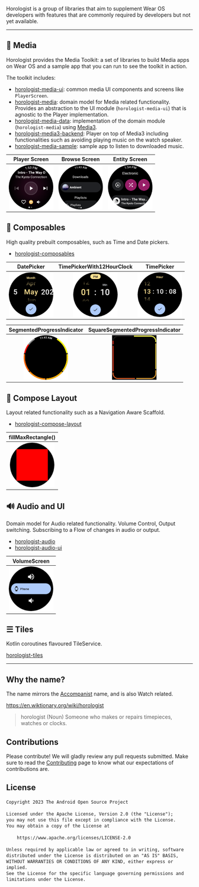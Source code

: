 Horologist is a group of libraries that aim to supplement Wear OS developers with features that are commonly required by developers but not yet available.

---

## 🎵 Media

Horologist provides the Media Toolkit: a set of libraries to build Media apps on Wear OS and a sample app that you can run to see the toolkit in action.

The toolkit includes:

- [horologist-media-ui](./media-ui): common media UI components and screens like `PlayerScreen`.
- [horologist-media](./media): domain model for Media related functionality. Provides an abstraction to the UI module (`horologist-media-ui`) that is agnostic to the Player implementation.
- [horologist-media-data](./media-data): implementation of the domain module (`horologist-media`) using [Media3](https://developer.android.com/jetpack/androidx/releases/media3).
- [horologist-media3-backend](./media3-backend): Player on top of Media3 including functionalities such as avoiding playing music on the watch speaker.
- [horologist-media-sample](./media-sample): sample app to listen to downloaded music.

Player Screen | Browse Screen | Entity Screen
:------------:|:-------------:|:-------------:
<img src="https://raw.githubusercontent.com/google/horologist/main/docs/media-ui/playerscreen.png" height="120" width="120" > | <img src="https://raw.githubusercontent.com/google/horologist/main/docs/media-ui/browse.png" height="120" width="120" > | <img src="https://raw.githubusercontent.com/google/horologist/main/docs/media-ui/detail.png" height="120" width="120" >

## 📅 Composables

High quality prebuilt composables, such as Time and Date pickers.

- [horologist-composables](./composables)

DatePicker             |  TimePickerWith12HourClock |  TimePicker
:-------------------------:|:-------------------------:|:-------------------------:
<img src="https://raw.githubusercontent.com/google/horologist/main/docs/composables/date_picker.png" height="120" width="120" >  |  <img src="https://raw.githubusercontent.com/google/horologist/main/docs/composables/time_12h_picker.png" height="120" width="120"> | <img src="https://raw.githubusercontent.com/google/horologist/main/docs/composables/time_24h_picker.png" height="120" width="120">

SegmentedProgressIndicator | SquareSegmentedProgressIndicator
:----------------------------------------------------------------------------------------------------------------------------------------------:|:-------------------------:
<img src="https://raw.githubusercontent.com/google/horologist/main/docs/composables/segmented_progress_indicator.png" height="120" width="120"> | <img src="https://raw.githubusercontent.com/google/horologist/main/docs/composables/square_segmented_progress_indicator.png" height="120" width="120">


## 📐 Compose Layout

Layout related functionality such as a Navigation Aware Scaffold.

- [horologist-compose-layout](./compose-layout)

|                                                             fillMaxRectangle()                                                             |
|:------------------------------------------------------------------------------------------------------------------------------------------:|
| <img src="https://raw.githubusercontent.com/google/horologist/main/docs/compose-layout/fill_max_rectangle.png" height="120" width="120" >  |

## 🔊 Audio and UI

Domain model for Audio related functionality. Volume Control, Output switching.
Subscribing to a Flow of changes in audio or output.

- [horologist-audio](./audio)
- [horologist-audio-ui](./audio-ui)

|                                                          VolumeScreen                                                          |
|:------------------------------------------------------------------------------------------------------------------------------:|
| <img src="https://raw.githubusercontent.com/google/horologist/main/docs/audio-ui/volume_screen.png" height="120" width="120" > |

## ☰ Tiles

Kotlin coroutines flavoured TileService.

[horologist-tiles](./tiles)

---

## Why the name?

The name mirrors the [Accompanist](https://github.com/google/accompanist) name, and is also Watch related.

https://en.wiktionary.org/wiki/horologist

> horologist (Noun)
>    Someone who makes or repairs timepieces, watches or clocks.

## Contributions

Please contribute! We will gladly review any pull requests submitted.
Make sure to read the [Contributing](CONTRIBUTING.md) page to know what our expectations of contributions are.

## License

```
Copyright 2023 The Android Open Source Project

Licensed under the Apache License, Version 2.0 (the "License");
you may not use this file except in compliance with the License.
You may obtain a copy of the License at

    https://www.apache.org/licenses/LICENSE-2.0

Unless required by applicable law or agreed to in writing, software
distributed under the License is distributed on an "AS IS" BASIS,
WITHOUT WARRANTIES OR CONDITIONS OF ANY KIND, either express or implied.
See the License for the specific language governing permissions and
limitations under the License.
```
